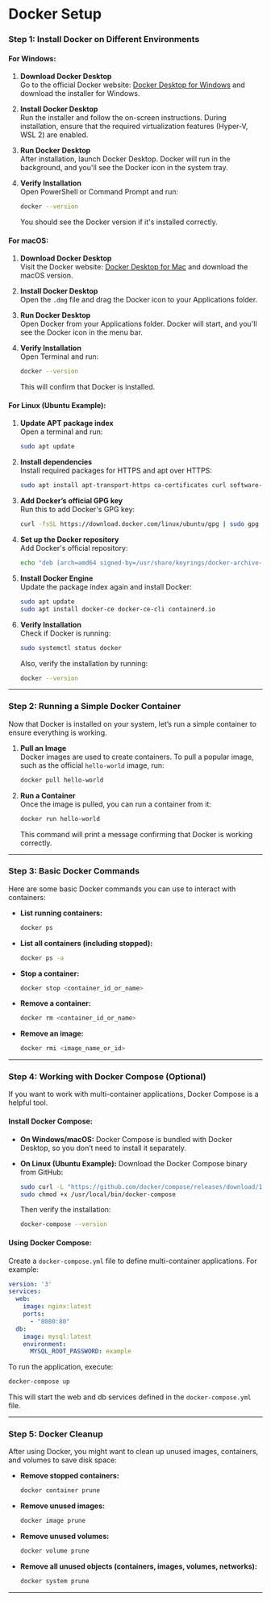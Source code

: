 # Docker Setup

### **Step 1: Install Docker on Different Environments**

#### **For Windows:**
1. **Download Docker Desktop**  
   Go to the official Docker website: [Docker Desktop for Windows](https://www.docker.com/products/docker-desktop) and download the installer for Windows.
   
2. **Install Docker Desktop**  
   Run the installer and follow the on-screen instructions. During installation, ensure that the required virtualization features (Hyper-V, WSL 2) are enabled.

3. **Run Docker Desktop**  
   After installation, launch Docker Desktop. Docker will run in the background, and you'll see the Docker icon in the system tray.

4. **Verify Installation**  
   Open PowerShell or Command Prompt and run:
   ```bash
   docker --version
   ```
   You should see the Docker version if it's installed correctly.

#### **For macOS:**
1. **Download Docker Desktop**  
   Visit the Docker website: [Docker Desktop for Mac](https://www.docker.com/products/docker-desktop) and download the macOS version.

2. **Install Docker Desktop**  
   Open the `.dmg` file and drag the Docker icon to your Applications folder.

3. **Run Docker Desktop**  
   Open Docker from your Applications folder. Docker will start, and you'll see the Docker icon in the menu bar.

4. **Verify Installation**  
   Open Terminal and run:
   ```bash
   docker --version
   ```
   This will confirm that Docker is installed.

#### **For Linux (Ubuntu Example):**
1. **Update APT package index**  
   Open a terminal and run:
   ```bash
   sudo apt update
   ```

2. **Install dependencies**  
   Install required packages for HTTPS and apt over HTTPS:
   ```bash
   sudo apt install apt-transport-https ca-certificates curl software-properties-common
   ```

3. **Add Docker’s official GPG key**  
   Run this to add Docker's GPG key:
   ```bash
   curl -fsSL https://download.docker.com/linux/ubuntu/gpg | sudo gpg --dearmor -o /usr/share/keyrings/docker-archive-keyring.gpg
   ```

4. **Set up the Docker repository**  
   Add Docker's official repository:
   ```bash
   echo "deb [arch=amd64 signed-by=/usr/share/keyrings/docker-archive-keyring.gpg] https://download.docker.com/linux/ubuntu $(lsb_release -cs) stable" | sudo tee /etc/apt/sources.list.d/docker.list > /dev/null
   ```

5. **Install Docker Engine**  
   Update the package index again and install Docker:
   ```bash
   sudo apt update
   sudo apt install docker-ce docker-ce-cli containerd.io
   ```

6. **Verify Installation**  
   Check if Docker is running:
   ```bash
   sudo systemctl status docker
   ```

   Also, verify the installation by running:
   ```bash
   docker --version
   ```

---

### **Step 2: Running a Simple Docker Container**

Now that Docker is installed on your system, let’s run a simple container to ensure everything is working.

1. **Pull an Image**  
   Docker images are used to create containers. To pull a popular image, such as the official `hello-world` image, run:
   ```bash
   docker pull hello-world
   ```

2. **Run a Container**  
   Once the image is pulled, you can run a container from it:
   ```bash
   docker run hello-world
   ```
   This command will print a message confirming that Docker is working correctly.

---

### **Step 3: Basic Docker Commands**

Here are some basic Docker commands you can use to interact with containers:

- **List running containers:**
  ```bash
  docker ps
  ```

- **List all containers (including stopped):**
  ```bash
  docker ps -a
  ```

- **Stop a container:**
  ```bash
  docker stop <container_id_or_name>
  ```

- **Remove a container:**
  ```bash
  docker rm <container_id_or_name>
  ```

- **Remove an image:**
  ```bash
  docker rmi <image_name_or_id>
  ```

---

### **Step 4: Working with Docker Compose (Optional)**

If you want to work with multi-container applications, Docker Compose is a helpful tool.

#### **Install Docker Compose:**

- **On Windows/macOS:** Docker Compose is bundled with Docker Desktop, so you don’t need to install it separately.
  
- **On Linux (Ubuntu Example):**
  Download the Docker Compose binary from GitHub:
  ```bash
  sudo curl -L "https://github.com/docker/compose/releases/download/1.29.2/docker-compose-$(uname -s)-$(uname -m)" -o /usr/local/bin/docker-compose
  sudo chmod +x /usr/local/bin/docker-compose
  ```

  Then verify the installation:
  ```bash
  docker-compose --version
  ```

#### **Using Docker Compose:**
Create a `docker-compose.yml` file to define multi-container applications. For example:

```yaml
version: '3'
services:
  web:
    image: nginx:latest
    ports:
      - "8080:80"
  db:
    image: mysql:latest
    environment:
      MYSQL_ROOT_PASSWORD: example
```

To run the application, execute:
```bash
docker-compose up
```

This will start the web and db services defined in the `docker-compose.yml` file.

---

### **Step 5: Docker Cleanup**

After using Docker, you might want to clean up unused images, containers, and volumes to save disk space:

- **Remove stopped containers:**
  ```bash
  docker container prune
  ```

- **Remove unused images:**
  ```bash
  docker image prune
  ```

- **Remove unused volumes:**
  ```bash
  docker volume prune
  ```

- **Remove all unused objects (containers, images, volumes, networks):**
  ```bash
  docker system prune
  ```

---
